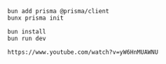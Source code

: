 ```package
bun add prisma @prisma/client
bunx prisma init
```

```
bun install
bun run dev
```

```reference
https://www.youtube.com/watch?v=yW6HnMUAWNU
```
